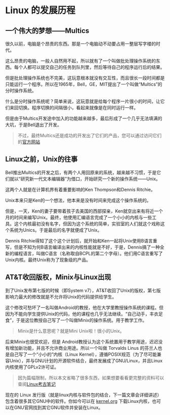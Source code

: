 # Linux 的发展历程

## 一个伟大的梦想——Multics
很久以前，电脑是个昂贵的东西。那是一个电脑动不动要占用一整层写字楼的时代。

这么昂贵的电脑，一般人自然用不起，所以就有了一个叫做批处理操作系统的东西。每个人都可以提交自己的任务到队列里，然后等待自己的程序运行后的结果。

但是批处理操作系统也不完美，这玩意根本就没有交互性，而且很长一段时间都是只能运行一个程序。所以在1965年，Bell，GE，MIT提出了一个叫做“Multics”的分时操作系统。

什么是分时操作系统呢？简单来说，这玩意就是给每个程序一片很小的时间，让它们来回切换。程序切换的间隔很小，看起来就像是在同时运行一样。

但是由于Multics开发途中加入的功能越来越多，最后形成了一个几乎无法填满的大坑，于是Bell退出了开发。

> 不过，最终Multics还是成功的开发出了它们的产品，您可以通过访问它们的[官方网站](https://www.multicians.org/)

## Linux之前，Unix的往事
Bell推出Multics的开发之后，有两个人用回原来的系统，越来越不习惯，于是它们就以“研究新一代文本编辑器”为借口，开始研究一个新的操作系统——Unix。

这两个人就是在计算机界有着重要影响的Ken Thompson和Dennis Ritchie。

Unix本来只是Ken的一个想法，他本来是没有时间来完成这个操作系统的。

但是，一天，Ken的妻子要带着孩子去美国的西部探亲，Ken就空出来有将近一个月的时间来编写Unix。最终，他使用汇编语言完成了一个小小的内核与一些工具。这个内核最初没有名字，但因为这个系统的简单，实验室的人们就这个戏称这个系统为Unics。于是最后的名字就便成了Unix。

Dennis Ritchie得知了这个这个计划后，就开始和Ken一起将Unix使用B语言重写，但是不知为何B语言编译出来的内核性能就是不好，于是，Dennis搞了一种全新的编程语言，叫做C语言（名称取自BCPL的第二个字母）。他们用C语言重写了Unix内核。最终Unix称为了现象级的产品。

## AT&T收回版权，Minix与Linux出现
到了Unix发布第七版的时候（即System v7），AT&T收回了Unix的版权，第七版影响力最大的修改就是不允许将Unix的代码提供给学生。

这个修改可愁坏了一名叫做Android的教授，他在大学里教授操作系统的课程。但因为不能向学生提供Unix的代码，他的课程也几乎无法继续。“自己动手，丰衣足食”，于是这位教授自己写了一个叫做Minix的操作系统。用于教学工作。

> Minix是什么意思呢？就是Mini Unix啦！很小的Unix。

后来Minix也很受欢迎，但是 Android教授认为这个系统置用于教学用途，迟迟没有增加新功能，并且不允许商业用途。所以一个叫做 Torvalds Linus 的芬兰人也是自己写了一个“小小的”内核（Linux Kernel），遵循POSIX规范（为了尽可能兼容Unix），并与GNU计划的开源软件结合，最终发展成了GNU/Linux，并且Linux内核使用了GPLv2许可证。

> 因为篇幅限制，所以本文省略了很多东西，如果想要看看更完整的资料可以查阅[Linux考古笔记](https://tinylab-1.gitbook.io/lad-book/zh-cn/background/history)

现在的 Linux 发行版（就是linux内核与软件包的结合，下一篇文章会详细讲述）包含着很多其它GNU中的软件。你如今可以在 [kernel.org](kernel.org) 下载Linux内核，也可以在GNU官网找到其它GNU软件并安装在Linux。
